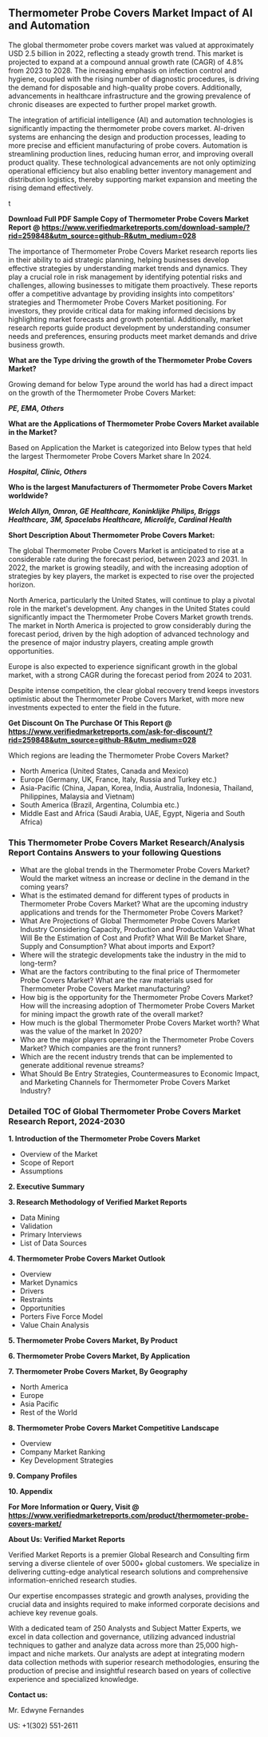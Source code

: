 <h2>Thermometer Probe Covers Market Impact of AI and Automation</h2><p>The global thermometer probe covers market was valued at approximately USD 2.5 billion in 2022, reflecting a steady growth trend. This market is projected to expand at a compound annual growth rate (CAGR) of 4.8% from 2023 to 2028. The increasing emphasis on infection control and hygiene, coupled with the rising number of diagnostic procedures, is driving the demand for disposable and high-quality probe covers. Additionally, advancements in healthcare infrastructure and the growing prevalence of chronic diseases are expected to further propel market growth.</p><p>The integration of artificial intelligence (AI) and automation technologies is significantly impacting the thermometer probe covers market. AI-driven systems are enhancing the design and production processes, leading to more precise and efficient manufacturing of probe covers. Automation is streamlining production lines, reducing human error, and improving overall product quality. These technological advancements are not only optimizing operational efficiency but also enabling better inventory management and distribution logistics, thereby supporting market expansion and meeting the rising demand effectively.</p>t</p><p id="" class=""><strong>Download Full PDF Sample Copy of Thermometer Probe Covers Market Report @ <a href="https://www.verifiedmarketreports.com/download-sample/?rid=259848&utm_source=github-R&utm_medium=028" target="_blank">https://www.verifiedmarketreports.com/download-sample/?rid=259848&utm_source=github-R&utm_medium=028</a></strong></p><p>The importance of&nbsp;Thermometer Probe Covers Market research reports lies in their ability to aid strategic planning, helping businesses develop effective strategies by understanding market trends and dynamics. They play a crucial role in risk management by identifying potential risks and challenges, allowing businesses to mitigate them proactively. These reports offer a competitive advantage by providing insights into competitors' strategies and Thermometer Probe Covers Market positioning. For investors, they provide critical data for making informed decisions by highlighting market forecasts and growth potential. Additionally, market research reports guide product development by understanding consumer needs and preferences, ensuring products meet market demands and drive business growth.</p><p><strong>What are the&nbsp;Type driving the growth of the Thermometer Probe Covers Market?</strong></p><p id="" class="">Growing demand for below Type around the world has had a direct impact on the growth of the Thermometer Probe Covers Market:</p><em><strong>PE, EMA, Others</strong></em></p><strong>What are the&nbsp;Applications&nbsp;of Thermometer Probe Covers Market available in the Market?</strong></p><p id="" class="">Based on Application the Market is categorized into Below types that held the largest Thermometer Probe Covers Market share In 2024.</p><em><strong>Hospital, Clinic, Others</strong></em></p><strong>Who is the largest Manufacturers of Thermometer Probe Covers Market worldwide?</strong></p><p><em><strong>Welch Allyn, Omron, GE Healthcare, Koninklijke Philips, Briggs Healthcare, 3M, Spacelabs Healthcare, Microlife, Cardinal Health</strong></em></p><p id="" class=""><strong>Short Description About Thermometer Probe Covers Market:</strong></p><p>The global Thermometer Probe Covers Market is anticipated to rise at a considerable rate during the forecast period, between 2023 and 2031. In 2022, the market is growing steadily, and with the increasing adoption of strategies by key players, the market is expected to rise over the projected horizon.</p><p>North America, particularly the United States, will continue to play a pivotal role in the market's development. Any changes in the United States could significantly impact the Thermometer Probe Covers Market growth trends. The market in North America is projected to grow considerably during the forecast period, driven by the high adoption of advanced technology and the presence of major industry players, creating ample growth opportunities.</p><p>Europe is also expected to experience significant growth in the global market, with a strong CAGR during the forecast period from 2024 to 2031.</p><p>Despite intense competition, the clear global recovery trend keeps investors optimistic about the Thermometer Probe Covers Market, with more new investments expected to enter the field in the future.</p><p id="" class=""><strong>Get Discount On The Purchase Of This Report @ <a href="https://www.verifiedmarketreports.com/ask-for-discount/?rid=259848&utm_source=github-R&utm_medium=028" target="_blank">https://www.verifiedmarketreports.com/ask-for-discount/?rid=259848&utm_source=github-R&utm_medium=028</a></strong></p>Which regions are leading the Thermometer Probe Covers Market?</p><ul><li>North America (United States, Canada and Mexico)</li><li>Europe (Germany, UK, France, Italy, Russia and Turkey etc.)</li><li>Asia-Pacific (China, Japan, Korea, India, Australia, Indonesia, Thailand, Philippines, Malaysia and Vietnam)</li><li>South America (Brazil, Argentina, Columbia etc.)</li><li>Middle East and Africa (Saudi Arabia, UAE, Egypt, Nigeria and South Africa)</li></ul><h3 id="" class="">This Thermometer Probe Covers Market Research/Analysis Report Contains Answers to your following Questions</h3><ul><li>What are the global trends in the Thermometer Probe Covers Market? Would the market witness an increase or decline in the demand in the coming years?</li><li>What is the estimated demand for different types of products in Thermometer Probe Covers Market? What are the upcoming industry applications and trends for the Thermometer Probe Covers Market?</li><li>What Are Projections of Global Thermometer Probe Covers Market Industry Considering Capacity, Production and Production Value? What Will Be the Estimation of Cost and Profit? What Will Be Market Share, Supply and Consumption? What about imports and Export?</li><li>Where will the strategic developments take the industry in the mid to long-term?</li><li>What are the factors contributing to the final price of Thermometer Probe Covers Market? What are the raw materials used for Thermometer Probe Covers Market manufacturing?</li><li>How big is the opportunity for the Thermometer Probe Covers Market? How will the increasing adoption of Thermometer Probe Covers Market for mining impact the growth rate of the overall market?</li><li>How much is the global Thermometer Probe Covers Market worth? What was the value of the market In 2020?</li><li>Who are the major players operating in the Thermometer Probe Covers Market? Which companies are the front runners?</li><li>Which are the recent industry trends that can be implemented to generate additional revenue streams?</li><li>What Should Be Entry Strategies, Countermeasures to Economic Impact, and Marketing Channels for Thermometer Probe Covers Market Industry?</li></ul><h3 id="" class="">Detailed TOC of Global Thermometer Probe Covers Market Research Report, 2024-2030</h3><p id="" class=""><strong>1. Introduction of the Thermometer Probe Covers Market</strong></p><ul><li>Overview of the Market</li><li>Scope of Report</li><li>Assumptions</li></ul><p id="" class=""><strong>2. Executive Summary</strong></p><p id="" class=""><strong>3. Research Methodology of Verified Market Reports</strong></p><ul><li>Data Mining</li><li>Validation</li><li>Primary Interviews</li><li>List of Data Sources</li></ul><p id="" class=""><strong>4. Thermometer Probe Covers Market Outlook</strong></p><ul><li>Overview</li><li>Market Dynamics</li><li>Drivers</li><li>Restraints</li><li>Opportunities</li><li>Porters Five Force Model</li><li>Value Chain Analysis</li></ul><p id="" class=""><strong>5. Thermometer Probe Covers Market, By Product</strong></p><p id="" class=""><strong>6. Thermometer Probe Covers Market, By Application</strong></p><p id="" class=""><strong>7. Thermometer Probe Covers Market, By Geography</strong></p><ul><li>North America</li><li>Europe</li><li>Asia Pacific</li><li>Rest of the World</li></ul><p id="" class=""><strong>8. Thermometer Probe Covers Market Competitive Landscape</strong></p><ul><li>Overview</li><li>Company Market Ranking</li><li>Key Development Strategies</li></ul><p id="" class=""><strong>9. Company Profiles</strong></p><p id="" class=""><strong>10. Appendix</strong></p><p id="" class=""><strong>For More Information or Query, Visit @ <a href="https://www.verifiedmarketreports.com/product/thermometer-probe-covers-market/" target="_blank">https://www.verifiedmarketreports.com/product/thermometer-probe-covers-market/</a></strong></p><p id="" class=""><strong>About Us: Verified Market Reports</strong></p><p id="" class="">Verified Market Reports is a premier Global Research and Consulting firm serving a diverse clientele of over 5000+ global customers. We specialize in delivering cutting-edge analytical research solutions and comprehensive information-enriched research studies.</p><p id="" class="">Our expertise encompasses strategic and growth analyses, providing the crucial data and insights required to make informed corporate decisions and achieve key revenue goals.</p><p id="" class="">With a dedicated team of 250 Analysts and Subject Matter Experts, we excel in data collection and governance, utilizing advanced industrial techniques to gather and analyze data across more than 25,000 high-impact and niche markets. Our analysts are adept at integrating modern data collection methods with superior research methodologies, ensuring the production of precise and insightful research based on years of collective experience and specialized knowledge.</p><p id="" class=""><strong>Contact us:</strong></p><p id="" class="">Mr. Edwyne Fernandes</p><p id="" class="">US: +1(302) 551-2611</p>